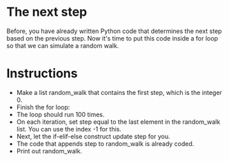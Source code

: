 # The next step
Before, you have already written Python code that determines the next step based on the previous step. Now it's time to put this code inside a for loop so that we can simulate a random walk.

# Instructions
- Make a list random_walk that contains the first step, which is the integer 0.
- Finish the for loop:
- The loop should run 100 times.
- On each iteration, set step equal to the last element in the random_walk list. You can use the index -1 for this.
- Next, let the if-elif-else construct update step for you.
- The code that appends step to random_walk is already coded.
- Print out random_walk.
